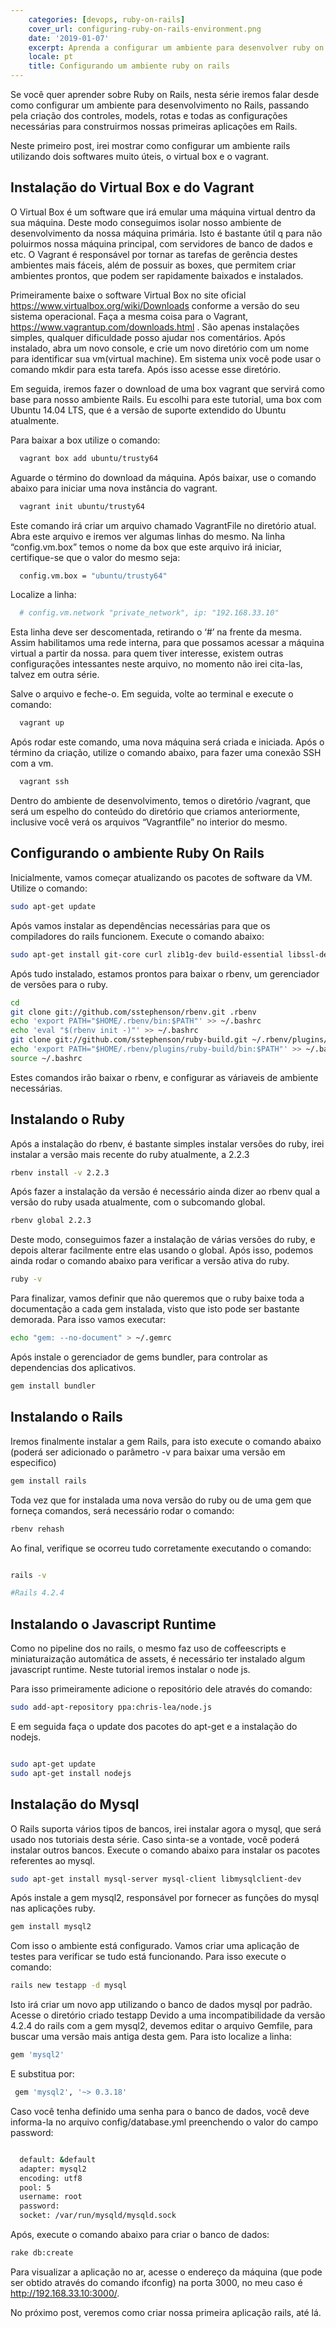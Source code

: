 ```yaml
---
    categories: [devops, ruby-on-rails]
    cover_url: configuring-ruby-on-rails-environment.png
    date: '2019-01-07'
    excerpt: Aprenda a configurar um ambiente para desenvolver ruby on rails com vagrant
    locale: pt
    title: Configurando um ambiente ruby on rails
---
```


Se você quer aprender sobre Ruby on Rails, nesta série iremos falar desde como configurar um ambiente para desenvolvimento no Rails, passando pela criação dos controles, models, rotas e todas as configurações necessárias para construirmos nossas primeiras aplicações em Rails.

Neste primeiro post, irei mostrar como configurar um ambiente rails utilizando dois softwares muito úteis, o virtual box e o vagrant.

## Instalação do Virtual Box e do Vagrant

O Virtual Box é um software que irá emular uma máquina virtual dentro da sua máquina. Deste modo conseguimos isolar nosso ambiente de desenvolvimento da nossa máquina primária. Isto é bastante útil q para não poluirmos nossa máquina principal, com servidores de banco de dados e etc. O Vagrant é responsável por tornar as tarefas de gerência destes ambientes mais fáceis, além de possuir as boxes, que permitem criar ambientes prontos, que podem ser rapidamente baixados e instalados.

Primeiramente baixe o software Virtual Box no site oficial https://www.virtualbox.org/wiki/Downloads conforme a versão do seu sistema operacional. Faça a mesma coisa para o Vagrant, https://www.vagrantup.com/downloads.html . São apenas instalações simples, qualquer dificuldade posso ajudar nos comentários. Após instalado, abra um novo console, e crie um novo diretório com um nome para identificar sua vm(virtual machine). Em sistema unix você pode usar o comando mkdir para esta tarefa. Após isso acesse esse diretório.

Em seguida, iremos fazer o download de uma box vagrant que servirá como base para nosso ambiente Rails. Eu escolhi para este tutorial, uma box com Ubuntu 14.04 LTS, que é a versão de suporte extendido do Ubuntu atualmente.

Para baixar a box utilize o comando:

```bash
  vagrant box add ubuntu/trusty64
```

Aguarde o término do download da máquina. Após baixar, use o comando abaixo para iniciar uma nova instância do vagrant.

```bash
  vagrant init ubuntu/trusty64
```

Este comando irá criar um arquivo chamado VagrantFile no diretório atual. Abra este arquivo e iremos ver algumas linhas do mesmo. Na linha “config.vm.box” temos o nome da box que este arquivo irá iniciar, certifique-se que o valor do mesmo seja:


```bash
  config.vm.box = "ubuntu/trusty64"
```

Localize a linha:

```bash
  # config.vm.network "private_network", ip: "192.168.33.10"
```

Esta linha deve ser descomentada, retirando o ‘#’ na frente da mesma. Assim habilitamos uma rede interna, para que possamos acessar a máquina virtual a partir da nossa. para quem tiver interesse, existem outras configurações intessantes neste arquivo, no momento não irei cita-las, talvez em outra série.

Salve o arquivo e feche-o. Em seguida, volte ao terminal e execute o comando:

```bash
  vagrant up
```

Após rodar este comando, uma nova máquina será criada e iniciada. Após o término da criação, utilize o comando abaixo, para fazer uma conexão SSH com a vm.

```bash
  vagrant ssh
```

Dentro do ambiente de desenvolvimento, temos o diretório /vagrant, que será um espelho do conteúdo do diretório que criamos anteriormente, inclusive você verá os arquivos “Vagrantfile” no interior do mesmo.

## Configurando o ambiente Ruby On Rails

Inicialmente, vamos começar atualizando os pacotes de software da VM. Utilize o comando:

```bash
sudo apt-get update
```

Após vamos instalar as dependências necessárias para que os compiladores do rails funcionem. Execute o comando abaixo:

```bash
sudo apt-get install git-core curl zlib1g-dev build-essential libssl-dev libreadline-dev libyaml-dev libsqlite3-dev sqlite3 libxml2-dev libxslt1-dev libcurl4-openssl-dev python-software-properties libffi-dev -y
```

Após tudo instalado, estamos prontos para baixar o rbenv, um gerenciador de versões para o ruby.

```bash
cd
git clone git://github.com/sstephenson/rbenv.git .rbenv
echo 'export PATH="$HOME/.rbenv/bin:$PATH"' >> ~/.bashrc
echo 'eval "$(rbenv init -)"' >> ~/.bashrc
git clone git://github.com/sstephenson/ruby-build.git ~/.rbenv/plugins/ruby-build
echo 'export PATH="$HOME/.rbenv/plugins/ruby-build/bin:$PATH"' >> ~/.bashrc
source ~/.bashrc
```

Estes comandos irão baixar o rbenv, e configurar as váriaveis de ambiente necessárias.

## Instalando o Ruby

Após a instalação do rbenv, é bastante simples instalar versões do ruby, irei instalar a versão mais recente do ruby atualmente, a 2.2.3

```bash
rbenv install -v 2.2.3
```

Após fazer a instalação da versão é necessário ainda dizer ao rbenv qual a versão do ruby usada atualmente, com o subcomando global.

```bash
rbenv global 2.2.3
```

Deste modo, conseguimos fazer a instalação de várias versões do ruby, e depois alterar facilmente entre elas usando o global.
Após isso, podemos ainda rodar o comando abaixo para verificar a versão ativa do ruby.

```bash
ruby -v
```

Para finalizar, vamos definir que não queremos que o ruby baixe toda a documentação a cada gem instalada, visto que isto pode ser bastante demorada. Para isso vamos executar:

```bash
echo "gem: --no-document" > ~/.gemrc
```

Após instale o gerenciador de gems bundler, para controlar as dependencias dos aplicativos.

```bash
gem install bundler
```

## Instalando o Rails

Iremos finalmente instalar a gem Rails, para isto execute o comando abaixo (poderá ser adicionado o parâmetro -v para baixar uma versão em especifico)

```bash
gem install rails
```

Toda vez que for instalada uma nova versão do ruby ou de uma gem que forneça comandos, será necessário rodar o comando:

```bash
rbenv rehash
```

Ao final, verifique se ocorreu tudo corretamente executando o comando:

```bash

rails -v

#Rails 4.2.4

```

## Instalando o Javascript Runtime

Como no pipeline dos no rails, o mesmo faz uso de coffeescripts e miniaturaização automática de assets, é necessário ter instalado algum javascript runtime. Neste tutorial iremos instalar o node js.

Para isso primeiramente adicione o repositório dele através do comando:

```bash
sudo add-apt-repository ppa:chris-lea/node.js
```

E em seguida faça o update dos pacotes do apt-get e a instalação do nodejs.

```bash

sudo apt-get update
sudo apt-get install nodejs

```

## Instalação do Mysql

O Rails suporta vários tipos de bancos, irei instalar agora o mysql, que será usado nos tutoriais desta série. Caso sinta-se a vontade, você poderá instalar outros bancos. Execute o comando abaixo para instalar os pacotes referentes ao mysql.

```bash
sudo apt-get install mysql-server mysql-client libmysqlclient-dev
```

Após instale a gem mysql2, responsável por fornecer as funções do mysql nas aplicações ruby.

```bash
gem install mysql2
```

Com isso o ambiente está configurado. Vamos criar uma aplicação de testes para verificar se tudo está funcionando. Para isso execute o comando:

```bash
rails new testapp -d mysql
```

Isto irá criar um novo app utilizando o banco de dados mysql por padrão.
Acesse o diretório criado testapp
Devido a uma incompatibilidade da versão 4.2.4 do rails com a gem mysql2, devemos editar o arquivo Gemfile, para buscar uma versão mais antiga desta gem. Para isto localize a linha:

```bash
gem 'mysql2'
```

E substitua por:

```bash
 gem 'mysql2', '~> 0.3.18'
 ```

Caso você tenha definido uma senha para o banco de dados, você deve informa-la no arquivo config/database.yml preenchendo o valor do campo password:

```bash

  default: &default
  adapter: mysql2
  encoding: utf8
  pool: 5
  username: root
  password:
  socket: /var/run/mysqld/mysqld.sock

```

Após, execute o comando abaixo para criar o banco de dados:

```bash
rake db:create
```

Para visualizar a aplicação no ar, acesse o endereço da máquina (que pode ser obtido através do comando ifconfig) na porta 3000, no meu caso é http://192.168.33.10:3000/.

No próximo post, veremos como criar nossa primeira aplicação rails, até lá.